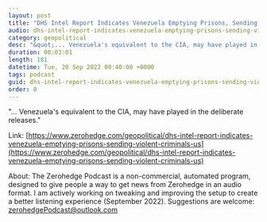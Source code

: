 ```yaml
---
layout: post
title: "DHS Intel Report Indicates Venezuela Emptying Prisons, Sending Violent Criminals To US Border"
audio: dhs-intel-report-indicates-venezuela-emptying-prisons-sending-violent-criminals-us-0
category: geopolitical
desc: "&quot;... Venezuela's equivalent to the CIA, may have played in the deliberate releases.&quot; "
duration: 00:03:01
length: 181
datetime: Tue, 20 Sep 2022 00:40:00 +0000
tags: podcast
guid: dhs-intel-report-indicates-venezuela-emptying-prisons-sending-violent-criminals-us-0
order: 0
---
```

&quot;... Venezuela's equivalent to the CIA, may have played in the deliberate releases.&quot; 

Link: [https://www.zerohedge.com/geopolitical/dhs-intel-report-indicates-venezuela-emptying-prisons-sending-violent-criminals-us](https://www.zerohedge.com/geopolitical/dhs-intel-report-indicates-venezuela-emptying-prisons-sending-violent-criminals-us)

About: The Zerohedge Podcast is a non-commercial, automated program, designed to give people a way to get news from Zerohedge in an audio format.  I am actively working on tweaking and improving the setup to create a better listening experience (September 2022).  Suggestions are welcome: [zerohedgePodcast@outlook.com](mailto:zerohedgePodcast@outlook.com)